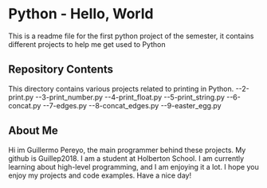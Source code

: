 # Python - Hello, World

This is a readme file for the first python project of the semester, it contains different projects to help me get used to Python

## Repository Contents

This directory contains various projects related to printing in Python.
--2-print.py
--3-print_number.py
--4-print_float.py
--5-print_string.py
--6-concat.py
--7-edges.py
--8-concat_edges.py
--9-easter_egg.py

## About Me

Hi im Guillermo Pereyo, the main programmer behind these projects. My github is Guillep2018. I am a student at Holberton School. I am currently learning about high-level programming, and I am enjoying it a lot. I hope you enjoy my projects and code examples. Have a nice day!
